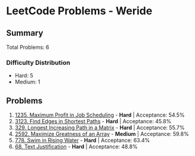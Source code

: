 # LeetCode Problems - Weride

## Summary
Total Problems: 6

### Difficulty Distribution

- Hard: 5
- Medium: 1

## Problems

1. [1235. Maximum Profit in Job Scheduling](https://leetcode.com/problems/maximum-profit-in-job-scheduling/) - **Hard** | Acceptance: 54.5%
2. [3123. Find Edges in Shortest Paths](https://leetcode.com/problems/find-edges-in-shortest-paths/) - **Hard** | Acceptance: 45.8%
3. [329. Longest Increasing Path in a Matrix](https://leetcode.com/problems/longest-increasing-path-in-a-matrix/) - **Hard** | Acceptance: 55.7%
4. [2592. Maximize Greatness of an Array](https://leetcode.com/problems/maximize-greatness-of-an-array/) - **Medium** | Acceptance: 59.8%
5. [778. Swim in Rising Water](https://leetcode.com/problems/swim-in-rising-water/) - **Hard** | Acceptance: 63.4%
6. [68. Text Justification](https://leetcode.com/problems/text-justification/) - **Hard** | Acceptance: 48.8%